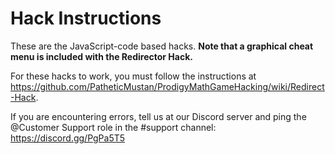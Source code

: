 # Hack Instructions

These are the JavaScript-code based hacks. <b>Note that a graphical cheat menu is included with the Redirector Hack.</b>

For these hacks to work, you must follow the instructions at https://github.com/PatheticMustan/ProdigyMathGameHacking/wiki/Redirect-Hack.

If you are encountering errors, tell us at our Discord server and ping the @Customer Support role in the #support channel: https://discord.gg/PgPa5T5
